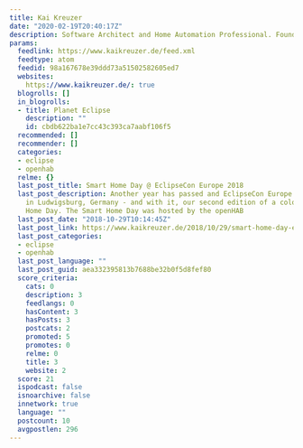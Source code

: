 ```yaml
---
title: Kai Kreuzer
date: "2020-02-19T20:40:17Z"
description: Software Architect and Home Automation Professional. Founder of openHAB.
params:
  feedlink: https://www.kaikreuzer.de/feed.xml
  feedtype: atom
  feedid: 98a167678e39ddd73a51502582605ed7
  websites:
    https://www.kaikreuzer.de/: true
  blogrolls: []
  in_blogrolls:
  - title: Planet Eclipse
    description: ""
    id: cbdb622ba1e7cc43c393ca7aabf106f5
  recommended: []
  recommender: []
  categories:
  - eclipse
  - openhab
  relme: {}
  last_post_title: Smart Home Day @ EclipseCon Europe 2018
  last_post_description: Another year has passed and EclipseCon Europe 2018 took place
    in Ludwigsburg, Germany - and with it, our second edition of a colocated Smart
    Home Day. The Smart Home Day was hosted by the openHAB
  last_post_date: "2018-10-29T10:14:45Z"
  last_post_link: https://www.kaikreuzer.de/2018/10/29/smart-home-day-eclipsecon-europe-2018/
  last_post_categories:
  - eclipse
  - openhab
  last_post_language: ""
  last_post_guid: aea332395813b7688be32b0f5d8fef80
  score_criteria:
    cats: 0
    description: 3
    feedlangs: 0
    hasContent: 3
    hasPosts: 3
    postcats: 2
    promoted: 5
    promotes: 0
    relme: 0
    title: 3
    website: 2
  score: 21
  ispodcast: false
  isnoarchive: false
  innetwork: true
  language: ""
  postcount: 10
  avgpostlen: 296
---
```

